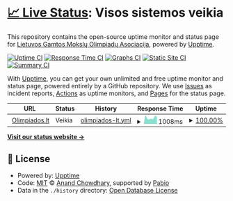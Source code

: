 # [📈 Live Status](https://LGMOA-Oranziniai.github.io/Olimpiados.lt-monitor): <!--live status--> **Visos sistemos veikia**

This repository contains the open-source uptime monitor and status page for [Lietuvos Gamtos Mokslų Olimpiadų Asociacija](https://olimpiados.lt), powered by [Upptime](https://github.com/upptime/upptime).

[![Uptime CI](https://github.com/LGMOA-Oranziniai/Olimpiados.lt-monitor/workflows/Uptime%20CI/badge.svg)](https://github.com/LGMOA-Oranziniai/Olimpiados.lt-monitor/actions?query=workflow%3A%22Uptime+CI%22)
[![Response Time CI](https://github.com/LGMOA-Oranziniai/Olimpiados.lt-monitor/workflows/Response%20Time%20CI/badge.svg)](https://github.com/LGMOA-Oranziniai/Olimpiados.lt-monitor/actions?query=workflow%3A%22Response+Time+CI%22)
[![Graphs CI](https://github.com/LGMOA-Oranziniai/Olimpiados.lt-monitor/workflows/Graphs%20CI/badge.svg)](https://github.com/LGMOA-Oranziniai/Olimpiados.lt-monitor/actions?query=workflow%3A%22Graphs+CI%22)
[![Static Site CI](https://github.com/LGMOA-Oranziniai/Olimpiados.lt-monitor/workflows/Static%20Site%20CI/badge.svg)](https://github.com/LGMOA-Oranziniai/Olimpiados.lt-monitor/actions?query=workflow%3A%22Static+Site+CI%22)
[![Summary CI](https://github.com/LGMOA-Oranziniai/Olimpiados.lt-monitor/workflows/Summary%20CI/badge.svg)](https://github.com/LGMOA-Oranziniai/Olimpiados.lt-monitor/actions?query=workflow%3A%22Summary+CI%22)

With [Upptime](https://upptime.js.org), you can get your own unlimited and free uptime monitor and status page, powered entirely by a GitHub repository. We use [Issues](https://github.com/LGMOA-Oranziniai/Olimpiados.lt-monitor/issues) as incident reports, [Actions](https://github.com/LGMOA-Oranziniai/Olimpiados.lt-monitor/actions) as uptime monitors, and [Pages](https://LGMOA-Oranziniai.github.io/Olimpiados.lt-monitor) for the status page.

<!--start: status pages-->
<!-- This summary is generated by Upptime (https://github.com/upptime/upptime) -->
<!-- Do not edit this manually, your changes will be overwritten -->
<!-- prettier-ignore -->
| URL | Status | History | Response Time | Uptime |
| --- | ------ | ------- | ------------- | ------ |
| <img alt="" src="https://icons.duckduckgo.com/ip3/olimpiados.lt.ico" height="13"> [Olimpiados.lt](https://olimpiados.lt) | Veikia | [olimpiados-lt.yml](https://github.com/LGMOA-Oranziniai/Olimpiados.lt-monitor/commits/HEAD/history/olimpiados-lt.yml) | <details><summary><img alt="Response time graph" src="./graphs/olimpiados-lt/response-time-week.png" height="20"> 1008ms</summary><br><a href="https://status.olimpiados.lt/history/olimpiados-lt"><img alt="Response time 1034" src="https://img.shields.io/endpoint?url=https%3A%2F%2Fraw.githubusercontent.com%2FLGMOA-Oranziniai%2FOlimpiados.lt-monitor%2FHEAD%2Fapi%2Folimpiados-lt%2Fresponse-time.json"></a><br><a href="https://status.olimpiados.lt/history/olimpiados-lt"><img alt="24-hour response time 819" src="https://img.shields.io/endpoint?url=https%3A%2F%2Fraw.githubusercontent.com%2FLGMOA-Oranziniai%2FOlimpiados.lt-monitor%2FHEAD%2Fapi%2Folimpiados-lt%2Fresponse-time-day.json"></a><br><a href="https://status.olimpiados.lt/history/olimpiados-lt"><img alt="7-day response time 1008" src="https://img.shields.io/endpoint?url=https%3A%2F%2Fraw.githubusercontent.com%2FLGMOA-Oranziniai%2FOlimpiados.lt-monitor%2FHEAD%2Fapi%2Folimpiados-lt%2Fresponse-time-week.json"></a><br><a href="https://status.olimpiados.lt/history/olimpiados-lt"><img alt="30-day response time 1026" src="https://img.shields.io/endpoint?url=https%3A%2F%2Fraw.githubusercontent.com%2FLGMOA-Oranziniai%2FOlimpiados.lt-monitor%2FHEAD%2Fapi%2Folimpiados-lt%2Fresponse-time-month.json"></a><br><a href="https://status.olimpiados.lt/history/olimpiados-lt"><img alt="1-year response time 1034" src="https://img.shields.io/endpoint?url=https%3A%2F%2Fraw.githubusercontent.com%2FLGMOA-Oranziniai%2FOlimpiados.lt-monitor%2FHEAD%2Fapi%2Folimpiados-lt%2Fresponse-time-year.json"></a></details> | <details><summary><a href="https://status.olimpiados.lt/history/olimpiados-lt">100.00%</a></summary><a href="https://status.olimpiados.lt/history/olimpiados-lt"><img alt="All-time uptime 99.99%" src="https://img.shields.io/endpoint?url=https%3A%2F%2Fraw.githubusercontent.com%2FLGMOA-Oranziniai%2FOlimpiados.lt-monitor%2FHEAD%2Fapi%2Folimpiados-lt%2Fuptime.json"></a><br><a href="https://status.olimpiados.lt/history/olimpiados-lt"><img alt="24-hour uptime 100.00%" src="https://img.shields.io/endpoint?url=https%3A%2F%2Fraw.githubusercontent.com%2FLGMOA-Oranziniai%2FOlimpiados.lt-monitor%2FHEAD%2Fapi%2Folimpiados-lt%2Fuptime-day.json"></a><br><a href="https://status.olimpiados.lt/history/olimpiados-lt"><img alt="7-day uptime 100.00%" src="https://img.shields.io/endpoint?url=https%3A%2F%2Fraw.githubusercontent.com%2FLGMOA-Oranziniai%2FOlimpiados.lt-monitor%2FHEAD%2Fapi%2Folimpiados-lt%2Fuptime-week.json"></a><br><a href="https://status.olimpiados.lt/history/olimpiados-lt"><img alt="30-day uptime 100.00%" src="https://img.shields.io/endpoint?url=https%3A%2F%2Fraw.githubusercontent.com%2FLGMOA-Oranziniai%2FOlimpiados.lt-monitor%2FHEAD%2Fapi%2Folimpiados-lt%2Fuptime-month.json"></a><br><a href="https://status.olimpiados.lt/history/olimpiados-lt"><img alt="1-year uptime 99.99%" src="https://img.shields.io/endpoint?url=https%3A%2F%2Fraw.githubusercontent.com%2FLGMOA-Oranziniai%2FOlimpiados.lt-monitor%2FHEAD%2Fapi%2Folimpiados-lt%2Fuptime-year.json"></a></details>

<!--end: status pages-->

[**Visit our status website →**](https://LGMOA-Oranziniai.github.io/Olimpiados.lt-monitor)

## 📄 License

- Powered by: [Upptime](https://github.com/upptime/upptime)
- Code: [MIT](./LICENSE) © [Anand Chowdhary](https://anandchowdhary.com), supported by [Pabio](https://pabio.com)
- Data in the `./history` directory: [Open Database License](https://opendatacommons.org/licenses/odbl/1-0/)
